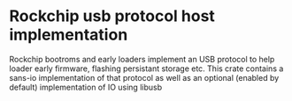 # Rockchip usb protocol host implementation

Rockchip bootroms and early loaders implement an USB protocol to help loader
early firmware, flashing persistant storage etc. This crate contains a sans-io
implementation of that protocol as well as an optional (enabled by default)
implementation of IO using libusb


